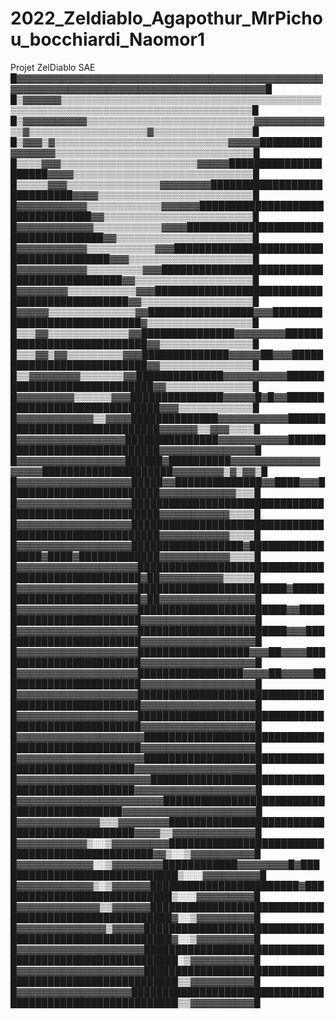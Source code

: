 # 2022_Zeldiablo_Agapothur_MrPichou_bocchiardi_Naomor1
Projet ZelDiablo SAE
█▓▓▓▓▓▓▓▓▓▓▓▓▓▓▓▓▓▓▓▓▓▓▓▓▓▓▓▓▓▓▓▓▓▓▓▓▓▓▓▓▓▓▓▓▓▓▓▓▓▓▓▓▓▓▓▓▓▓▓▓▓▓▓▓▓▓▓▓▓▓▓▓▓▓▓▓▓▓▓▓▓▓▓▓▓▓▓▓█
█▒▓▓▓▓▓▓▒▒▒▒▒▒▒▒▒▒▒▒▒▒▒▒▒▒▒▒▒▒▒▒▒▒▒▒▒▒▒▒▒▒▒▒▒▒▒▒▒▒▒▒▒▒▒▒▒▒▒▒▒▒▒▒▒▒▒▒▒▒▒▒▒▒▒▒▒▒▒▒▒▒▒▒▒▒▒▒▒█
█▒▓▓▓▓▓▓▓▓▓▓▒▒▒▒▒▒▒▒▒▒▒▒▒▒▒▒▒▒▒▒▒▒▒▒▒▒▒▓▓▓▓▓▓▓▓▓▓▓▒▒▓▒▒▒▒▒▒▒▒▒▒▒▒▒▒▒▒▒▒▒▓▒▒▒▒▒▒▒▒▒▒▒▒▒▒▒▒█
█▒▓▓▓▒▓▒▒▒▒▒▒▒▒▒▒▒▒▒▒▒▒▒▒▒▒▒▒▒▒▒▒▒▒▓▓▓▓▓██████████▓▓▓▓▓▓▓▒▒▒▒▒▒▒▒▒▒▒▒▒▒▒▒▒▒▒▒▒▒▒▒▒▒▒▒▒▒▒▒█
█▒▒▒▒▓▓▓▒▒▒▒▒▒▒▒▒▒▒▒▒▒▒▒▒▒▒▒▒▒▓▓▓▓▓█████████████████████▓▓▓▓▒▒▒▒▒▒▒▒▒▒▒▒▒▒▒▒▒▒▒▒▒▒▒▒▒▒▒▒▒█
█▒▒▒▒▒▓▓▓▒▒▒▒▒▒▒▒▒▒▒▒▒▒▒▓▓▓▓▓▓▓▓████████████████████████████▓▓▓▓▒▒▒▒▒▒▒▒▒▒▒▒▒▒▒▒▒▒▒▒▒▒▒▒▒█
█▓▓▓▓▓▓▓▓▓▓▓▒▒▒▒▒▒▒▒▒▒▒▒▓▓▓▓▓▓█████████████████████████████████▓▓▒▒▒▒▒▒▒▒▒▒▒▒▒▒▒▒▒▒▒▒▒▒▒▒█
█▓▓▓▓▓▓▓▓▓▓▓▓▒▒▒▒▒▒▒▒▒▒▒▓▓▓▓█████████████████████████████████████▓▓▒▒▒▒▒▒▒▒▒▒▒▒▒▒▒▒▒▒▒▒▒▒█
█▓▓▓▓▓▓▓▓▓▓▓▒▒▒▒▒▒▒▒▒▒▒▓▓▓████████████████████████████████████████▓▓▓▒▒▒▒▒▒▒▒▒▒▒▒▒▒▒▒▒▒▒▒█
█▓▓▓▓▓▓▓▓▓▓▓▒▒▒▒▒▒▒▒▒▓▓▓████████████████████████████████████████████▓▓▒▒▒▒▒▒▒▒▒▒▒▒▒▒▒▒▒▒▒█
█▓▓▓▓▓▓▓▓▒▒▒▒▒▒▒▒▒▒▒▓▓▓██████████████████████████████████████████████▓▓▒▒▒▒▒▒▒▒▒▒▒▒▒▒▒▒▒▒█
█▓▓▓▓▓▒▒▒▒▒▒▒▒▒▒▒▒▒▒▓▓█████████████████▓▓▓█████████████████████████████▓▒▒▒▒▒▒▒▒▒▒▒▒▒▒▒▒▒█
█▒▒▒▓▓▒▒▒▒▒▒▒▒▒▒▒▒▒▓▓███████████████▓▓▓▓▓▓▓▓████████████████████████████▓▓▒▒▒▒▒▒▒▒▒▒▒▒▒▒▒█
█▒▒▒▓▓▒▓▓▒▒▒▒▒▒▒▒▒▓▓▓██████████████▓▓▓▓▓██▓▓▓███████████████████████████▓▓▒▒▒▒▒▒▒▒▒▒▒▒▒▒▒█
█▒▒▓▓▓▓▓▓▓▓▒▒▒▒▒▒▒▓▓██████████████▓▓▓▓▓▓▓▓▓▓█████████████████████████████▓▓▒▒▒▒▒▒▒▒▒▒▒▒▒▒█
█▓▓▓▓▓▓▓▓▓▒▒▒▒▒▒▓▓▓███████████████▓▓▓▓▓█▓█▓▓██████████████████████████████▓▓▓▒▒▒▒▒▒▒▒▒▒▒▒█
█▓▓▓▓▓▓▓▓▓▓▓▓▒▒▓▓▓▓██████████████▓▓▓▓▓▓▓▓▓▓▓██████████████████████████████▓▓▓▓▓▓▒▒▓▓▓▒▒▒▒█
█▓▓▓▓▓▓▓▓▓▓▓▓▓▓▓▓▓███████████████▓▓▓▓▓▓▓▓▓▓▓██████████████████████████████▓▓▓▓▓▓▓▓▓▓▓▓▓▓▓█
█▓▓▓▓▓▓▓▓▓▓▓▓▓▓▓▓▓██████▓██████████▓▓▓▓▓▓▓▓▓▓▓▓▓▓▓▓▓▓▓█████████████████████▓▓▓▓▓▓▓▓▒▓▒▓▓▒█
█▓▓▓▓▓▓▓▓▓▓▓▓▓▓▓▓▓▓█████▓▓██████████████▓▓████▓▓▓█████████████████████████▓▓▓▓▓▓▓▓▓▓▓▓▒▒▒█
█▓▓▓▓▓▓▓▓▓▓▓▓▓▓▓▓▓▓███████████████████████████████████████████████████████▓▓▓▓▓▓▓▓▓▓▓▒▒▒▒█
█▓▓▓▓▓▓▓▓▓▓▓▓▓▓▓▓▓▓███████████████████████████████████████████████████████▓▓▓▓▓▓▓▓▓▓▓▒▒▒▒█
█▓▓▓▓▓▓▓▓▓▓▓▓▓▓▓▓▓▓██████████████████▓█████████████████▓████▓█████████████▓▓▓▓▓▓▓▓▓▓▓▒▒▒▒█
█▓▓▓▓▓▓▓▓▓▓▓▓▓▓▓▓▓▓▓███████████████████████████████████████████████████▓██▓▓▓▓▓▓▓▓▓▓▒▒▒▒▒█
█▓▓▓▓▓▓▓▓▓▓▓▓▓▓▓▓▓▓▓████████████████████████▓██████████████████████████▓██▓▓▓▓▓▓▓▓▓▓▓▓▓▓▓█
█▓▓▓▓▓▓▓▓▓▓▓▓▓▓▓▓▓▓▓████████████████████████▓▓█████████████████████████▓▓▓▓▓▓▓▓▓▓▓▓▓▓▓▓▓▓█
█▓▓▓▓▓▓▓▓▓▓▓▓▓▓▓▓▓▓▓████████████████████████▓▓▓████████████████████████▓▓▓▓▓▓▓▓▓▓▓▓▓▓▓▓▓▓█
█▓▓▓▓▓▓▓▓▓▓▓▓▓▓▓▓▓▓▓██████████████████▓▓▓██▓▓▓▓████████████████████████▓▓▓▓▓▓▓▓▓▓▓▓▓▓▓▓▓▓█
█▓▓▓▓▓▓▓▓▓▓▓▓▓▓▓▓▓▓▓█████████████████▓▓▓▓██▓▓▓▓▓███████████████████████▓▓▓▓▓▓▓▓▓▓▓▓▓▓▓▓▓▓█
█▓▓▓▓▓▓▓▓▓▓▓▓▓▓▓▓▓▓▓███████████████████████████████████████████████████▓▓▓▓▓▓▓▓▓▓▓▓▓▓▓▓▓▓█
█▓▓▓▓▓▓▓▓▓▓▓▓▓▓▓▓▓▓▓███████████████████████████████████████████████████▓▓▓▓▓▓▓▓▓▓▓▓▓▓▓▓▓▓█
█▓▓▓▓▓▓▓▓▓▓▓▓▓▓▓▓▓▓▓▓██████████████████████████████████████████████████▓▓▓▓▓▓▓▓▓▓▓▓▓▓▓▓▓▓█
█▓▓▓▓▓▓▓▓▓▓▓▓▓▓▓▓▓▓▓▓█████████████████████████████████████████████████▓▓▓▓▓▓▓▓▓▓▓▓▓▓▓▓▓▓▓█
█▓▓▓▓▓▓▓▓▓▓▓▓▓▓▓▓▓▓▓▓▓████████████████████████████████████████████████▓▓▓▓▓▓▓▓▓▓▓▓▓▓▓▓▓▓▓█
█▓▓▓▓▓▓▓▓▓▓▓▓▓▓▓▓▓▓▓▓▓▓▓████████████████████████████████████████████▓▓▓▓▓▓▓▓▓▓▓▓▓▓▓▓▓▓▓▓▓█
█▓▓▓▓▓▓▓▓▓▓▓▓▓▒▒▒▓▓▓▓▓▓▓▓█████████████████████████████████████████████▓▓▓▓▒▒▓▓▓▓▓▓▓▓▓▓▓▓▓█
█▓▓▓▓▓▓▓▓▓▓▓▒░░▒▓▓▓▓▓▓▓▓▓████████████████████████████████████████████████▓▓▒░░▒▓▓▓▓▓▓▓▓▓▓█
█▓▓▓▓▓▓▓▓▓▓▓▓░░▒▓▓▓▓▓▓▓▓████████████▓▓▓▓▓▓▓▓█▓██████████████████████████████▒░░░▓▓▓▓▓▓▓▓▓█
█▓▓▓▓▓▓▓▓▓▓▓▓▒░▒▓▓▓▓▓▓████████████████████████▓█████████████████████████████▒░░░▓▓▓▓▓▓▓▓▓█
█▓▓▓▓▓▓▓▓▓▓▓▓▓▒▒▓▓▓▓▓▓██████████████████████████████████████████████████████▓░░▒▓▓▓▓▓▓▓▓▓█
█▓▓▓▓▓▓▓▓▓▓▓▓▓▓▒▓▓▓▓▓███████████████████████████████████████████████████████▓░░▒▓▓▓▓▓▓▓▓▓█
█▓▓▓▓▓▓▓▓▓▓▓▓▓▓▓▓▓▓▓▓████████████████████████████████████████████████████████░▒▓▓▓▓▓▓▓▓▓▓█
█▓▓▓▓▓▓▓▓▓▓▓▓▓▓▓▓▓▓▓▓████████████████████████████████████████████████████████▒▒▓▓▓▓▓▓▓▓▓▓█
█▓▓▓▓▓▓▓▓▓▓▓▓▓▓▓▓▓▓██████████████████████████████████████████████████████████▒▒▓▓▓▓▓▓▓▓▓▓█